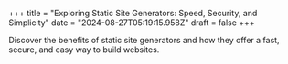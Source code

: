 +++
title = "Exploring Static Site Generators: Speed, Security, and Simplicity"
date = "2024-08-27T05:19:15.958Z"
draft = false
+++

  Discover the benefits of static site generators and how they offer a fast, secure, and easy way to build websites.
        